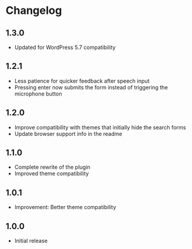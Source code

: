 # Changelog

## 1.3.0

* Updated for WordPress 5.7 compatibility

## 1.2.1

* Less patience for quicker feedback after speech input
* Pressing enter now submits the form instead of triggering the microphone button

## 1.2.0

* Improve compatibility with themes that initially hide the search forms
* Update browser support info in the readme

## 1.1.0

* Complete rewrite of the plugin
* Improved theme compatibility

## 1.0.1

* Improvement: Better theme compatibility

## 1.0.0

* Initial release
